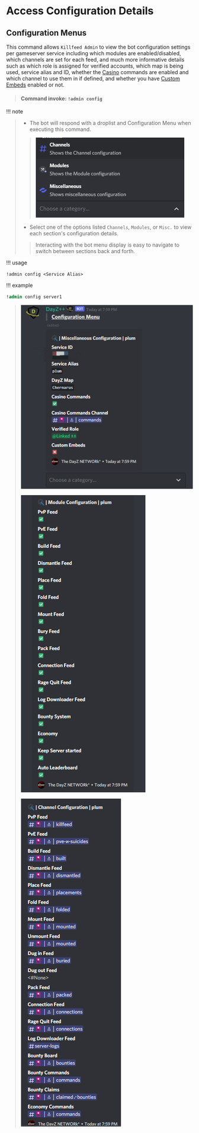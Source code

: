 # Access Configuration Details

## Configuration Menus

This command allows `Killfeed Admin` to view the bot configuration settings per gameserver service including which modules are enabled/disabled, which channels are set for each feed, and much more informative details such as which role is assigned for verified accounts, which map is being used, service alias and ID, whether the [Casino](../economy/casino.md) commands are enabled and which channel to use them in if defined, and whether you have [Custom Embeds](../custom/custom_embeds.md) enabled or not.

> #### Command invoke: ```!admin config```

!!! note
> + The bot will respond with a droplist and Configuration Menu when executing this command.
> > ![screenshot](../img/admin_config_droplist.png)
> + Select one of the options listed `Channels`, `Modules`, or `Misc.` to view each section's configuration details.
> > Interacting with the bot menu display is easy to navigate to switch between sections back and forth.

!!! usage
```
!admin config <Service Alias>
```

!!! example

``` {.sql title="Admin Config Command Examples" linenums="1"}
!admin config server1
```


> ![screenshot](../img/admin_config_misc.png)
> 
> ![screenshot](../img/admin_config.png)
> 
> ![screenshot](../img/admin_config_channels.png)
